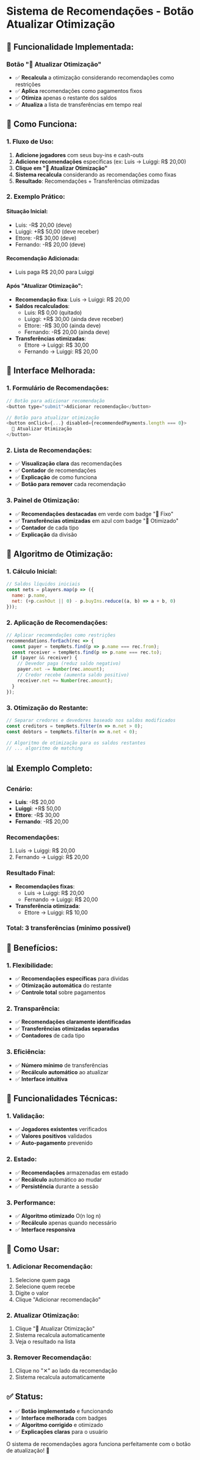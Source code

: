 # Sistema de Recomendações - Botão Atualizar Otimização

## 🎯 **Funcionalidade Implementada:**

### **Botão "🔄 Atualizar Otimização"**
- ✅ **Recalcula** a otimização considerando recomendações como restrições
- ✅ **Aplica** recomendações como pagamentos fixos
- ✅ **Otimiza** apenas o restante dos saldos
- ✅ **Atualiza** a lista de transferências em tempo real

## 🔧 **Como Funciona:**

### **1. Fluxo de Uso:**
1. **Adicione jogadores** com seus buy-ins e cash-outs
2. **Adicione recomendações** específicas (ex: Luis → Luiggi: R$ 20,00)
3. **Clique em "🔄 Atualizar Otimização"**
4. **Sistema recalcula** considerando as recomendações como fixas
5. **Resultado**: Recomendações + Transferências otimizadas

### **2. Exemplo Prático:**

#### **Situação Inicial:**
- Luis: -R$ 20,00 (deve)
- Luiggi: +R$ 50,00 (deve receber)
- Ettore: -R$ 30,00 (deve)
- Fernando: -R$ 20,00 (deve)

#### **Recomendação Adicionada:**
- Luis paga R$ 20,00 para Luiggi

#### **Após "Atualizar Otimização":**
- **Recomendação fixa**: Luis → Luiggi: R$ 20,00
- **Saldos recalculados**:
  - Luis: R$ 0,00 (quitado)
  - Luiggi: +R$ 30,00 (ainda deve receber)
  - Ettore: -R$ 30,00 (ainda deve)
  - Fernando: -R$ 20,00 (ainda deve)
- **Transferências otimizadas**:
  - Ettore → Luiggi: R$ 30,00
  - Fernando → Luiggi: R$ 20,00

## 🎨 **Interface Melhorada:**

### **1. Formulário de Recomendações:**
```javascript
// Botão para adicionar recomendação
<button type="submit">Adicionar recomendação</button>

// Botão para atualizar otimização
<button onClick={...} disabled={recommendedPayments.length === 0}>
  🔄 Atualizar Otimização
</button>
```

### **2. Lista de Recomendações:**
- ✅ **Visualização clara** das recomendações
- ✅ **Contador** de recomendações
- ✅ **Explicação** de como funciona
- ✅ **Botão para remover** cada recomendação

### **3. Painel de Otimização:**
- ✅ **Recomendações destacadas** em verde com badge "📝 Fixo"
- ✅ **Transferências otimizadas** em azul com badge "🔄 Otimizado"
- ✅ **Contador** de cada tipo
- ✅ **Explicação** da divisão

## 🔄 **Algoritmo de Otimização:**

### **1. Cálculo Inicial:**
```javascript
// Saldos líquidos iniciais
const nets = players.map(p => ({ 
  name: p.name, 
  net: (+p.cashOut || 0) - p.buyIns.reduce((a, b) => a + b, 0) 
}));
```

### **2. Aplicação de Recomendações:**
```javascript
// Aplicar recomendações como restrições
recommendations.forEach(rec => {
  const payer = tempNets.find(p => p.name === rec.from);
  const receiver = tempNets.find(p => p.name === rec.to);
  if (payer && receiver) {
    // Devedor paga (reduz saldo negativo)
    payer.net -= Number(rec.amount);
    // Credor recebe (aumenta saldo positivo)
    receiver.net += Number(rec.amount);
  }
});
```

### **3. Otimização do Restante:**
```javascript
// Separar credores e devedores baseado nos saldos modificados
const creditors = tempNets.filter(n => n.net > 0);
const debtors = tempNets.filter(n => n.net < 0);

// Algoritmo de otimização para os saldos restantes
// ... algoritmo de matching
```

## 📊 **Exemplo Completo:**

### **Cenário:**
- **Luis**: -R$ 20,00
- **Luiggi**: +R$ 50,00
- **Ettore**: -R$ 30,00
- **Fernando**: -R$ 20,00

### **Recomendações:**
1. Luis → Luiggi: R$ 20,00
2. Fernando → Luiggi: R$ 20,00

### **Resultado Final:**
- **Recomendações fixas**:
  - Luis → Luiggi: R$ 20,00
  - Fernando → Luiggi: R$ 20,00
- **Transferência otimizada**:
  - Ettore → Luiggi: R$ 10,00

### **Total**: 3 transferências (mínimo possível)

## 🎯 **Benefícios:**

### **1. Flexibilidade:**
- ✅ **Recomendações específicas** para dívidas
- ✅ **Otimização automática** do restante
- ✅ **Controle total** sobre pagamentos

### **2. Transparência:**
- ✅ **Recomendações claramente identificadas**
- ✅ **Transferências otimizadas separadas**
- ✅ **Contadores** de cada tipo

### **3. Eficiência:**
- ✅ **Número mínimo** de transferências
- ✅ **Recálculo automático** ao atualizar
- ✅ **Interface intuitiva**

## 🔧 **Funcionalidades Técnicas:**

### **1. Validação:**
- ✅ **Jogadores existentes** verificados
- ✅ **Valores positivos** validados
- ✅ **Auto-pagamento** prevenido

### **2. Estado:**
- ✅ **Recomendações** armazenadas em estado
- ✅ **Recálculo** automático ao mudar
- ✅ **Persistência** durante a sessão

### **3. Performance:**
- ✅ **Algoritmo otimizado** O(n log n)
- ✅ **Recálculo** apenas quando necessário
- ✅ **Interface responsiva**

## 🚀 **Como Usar:**

### **1. Adicionar Recomendação:**
1. Selecione quem paga
2. Selecione quem recebe
3. Digite o valor
4. Clique "Adicionar recomendação"

### **2. Atualizar Otimização:**
1. Clique "🔄 Atualizar Otimização"
2. Sistema recalcula automaticamente
3. Veja o resultado na lista

### **3. Remover Recomendação:**
1. Clique no "✕" ao lado da recomendação
2. Sistema recalcula automaticamente

## ✅ **Status:**
- ✅ **Botão implementado** e funcionando
- ✅ **Interface melhorada** com badges
- ✅ **Algoritmo corrigido** e otimizado
- ✅ **Explicações claras** para o usuário

O sistema de recomendações agora funciona perfeitamente com o botão de atualização! 🎉
